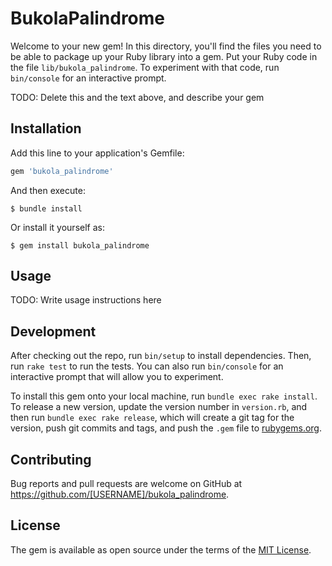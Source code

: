 # BukolaPalindrome

Welcome to your new gem! In this directory, you'll find the files you need to be able to package up your Ruby library into a gem. Put your Ruby code in the file `lib/bukola_palindrome`. To experiment with that code, run `bin/console` for an interactive prompt.

TODO: Delete this and the text above, and describe your gem

## Installation

Add this line to your application's Gemfile:

```ruby
gem 'bukola_palindrome'
```

And then execute:

    $ bundle install

Or install it yourself as:

    $ gem install bukola_palindrome

## Usage

TODO: Write usage instructions here

## Development

After checking out the repo, run `bin/setup` to install dependencies. Then, run `rake test` to run the tests. You can also run `bin/console` for an interactive prompt that will allow you to experiment.

To install this gem onto your local machine, run `bundle exec rake install`. To release a new version, update the version number in `version.rb`, and then run `bundle exec rake release`, which will create a git tag for the version, push git commits and tags, and push the `.gem` file to [rubygems.org](https://rubygems.org).

## Contributing

Bug reports and pull requests are welcome on GitHub at https://github.com/[USERNAME]/bukola_palindrome.


## License

The gem is available as open source under the terms of the [MIT License](https://opensource.org/licenses/MIT).
